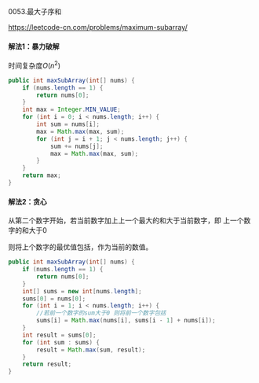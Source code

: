 0053.最大子序和

https://leetcode-cn.com/problems/maximum-subarray/

####  解法1：暴力破解

时间复杂度$O(n^2)$

```java
public int maxSubArray(int[] nums) {
    if (nums.length == 1) {
        return nums[0];
    }
    int max = Integer.MIN_VALUE;
    for (int i = 0; i < nums.length; i++) {
        int sum = nums[i];
        max = Math.max(max, sum);
        for (int j = i + 1; j < nums.length; j++) {
            sum += nums[j];
            max = Math.max(max, sum);
        }
    }
    return max;
}
```



#### 解法2：贪心

从第二个数字开始，若当前数字加上上一个最大的和大于当前数字，即 上一个数字的和大于0

则将上个数字的最优值包括，作为当前的数值。

```java
public int maxSubArray(int[] nums) {
    if (nums.length == 1) {
        return nums[0];
    }
    int[] sums = new int[nums.length];
    sums[0] = nums[0];
    for (int i = 1; i < nums.length; i++) {
        //若前一个数字的sum大于0 则将前一个数字包括
        sums[i] = Math.max(nums[i], sums[i - 1] + nums[i]);
    }
    int result = sums[0];
    for (int sum : sums) {
        result = Math.max(sum, result);
    }
    return result;
}
```

